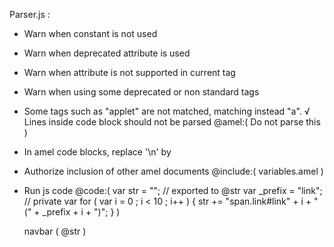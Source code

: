 Parser.js :
- Warn when constant is not used
- Warn when deprecated attribute is used
- Warn when attribute is not supported in current tag
- Warn when using some deprecated or non standard tags
- Some tags such as "applet" are not matched, matching instead "a".
√ Lines inside code block should not be parsed
    @amel:(
        Do not parse this
    )
- In amel code blocks, replace '\n' by <br>
- Authorize inclusion of other amel documents
    @include:(
        variables.amel
    )
- Run js code
    @code:(
        var str = ""; // exported to @str
        var _prefix = "link"; // private var
        for ( var i = 0 ; i < 10 ; i++ ) {
            str += "span.link#link" + i + "(" + _prefix + i + ")";
        }
    )

    navbar (
        @str
    )